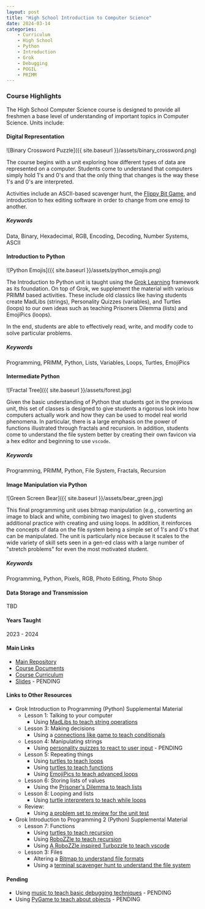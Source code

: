 ```yaml
---
layout: post
title: "High School Introduction to Computer Science"
date: 2024-03-14
categories:
    - Curriculum
    - High School
    - Python
    - Introduction
    - Grok
    - Debugging
    - POGIL
    - PRIMM
---
```


### Course Highlights

The High School Computer Science course is designed to provide all freshmen
a base level of understanding of important topics in Computer Science. Units
include:

#### Digital Representation

![Binary Crossword Puzzle]({{ site.baseurl }}/assets/binary_crossword.png)

The course begins with a unit exploring how different types of data are
represented on a computer. Students come to understand that computers simply
hold 1's and 0's and that the only thing that changes is the way these 1's and
0's are interpreted.

Activities include an ASCII-based scavenger hunt, the
[Flippy Bit Game](https://flippybitandtheattackofthehexadecimalsfrombase16.com/),
and introduction to hex editing software in order to change from one emoji to
another.

##### Keywords

Data, Binary, Hexadecimal, RGB, Encoding, Decoding, Number Systems, ASCII

#### Introduction to Python

![Python Emojis]({{ site.baseurl }}/assets/python_emojis.png)

The Introduction to Python unit is taught using the [Grok Learning](https://groklearning.com)
framework as its foundation. On top of Grok, we supplement the material with
various PRIMM based activities. These include old classics like having students
create MadLibs (strings), Personality Quizzes (variables), and Turtles (loops)
to our own ideas such as teaching Prisoners Dilemma (lists) and EmojiPics
(loops).

In the end, students are able to effectively read, write, and modify code to
solve particular problems.

##### Keywords

Programming, PRIMM, Python, Lists, Variables, Loops, Turtles, EmojiPics

#### Intermediate Python

![Fractal Tree]({{ site.baseurl }}/assets/forest.jpg)

Given the basic understanding of Python that students got in the previous unit,
this set of classes is designed to give students a rigorous look into how
computers actually work and how they can be used to model real world phenomena.
In particular, there is a large emphasis on the power of functions illustrated
through fractals and recursion. In addition, students come to understand the
file system better by creating their own favicon via a hex editor and beginning
to use `vscode`.

##### Keywords

Programming, PRIMM, Python, File System, Fractals, Recursion

#### Image Manipulation via Python

![Green Screen Bear]({{ site.baseurl }}/assets/bear_green.jpg)

This final programming unit uses bitmap manipulation (e.g., converting an image
to black and white, combining two images) to given students additional practice
with creating and using loops. In addition, it reinforces the concepts of data 
on the file system being a simple set of 1's and 0's that can be manipulated.
The unit is particularly nice because it scales to the wide variety of skill
sets seen in a gen-ed class with a large number of "stretch problems" for even
the most motivated student.

##### Keywords

Programming, Python, Pixels, RGB, Photo Editing, Photo Shop

#### Data Storage and Transmission

TBD

#### Years Taught

2023 - 2024

#### Main Links

- [Main Repository](https://github.com/holycrap872/HSIntroToCS)
- [Course Documents](https://github.com/holycrap872/HSIntroToCS/tree/mainline/CourseDocuments)
- [Course Curriculum](https://github.com/holycrap872/HSIntroToCS/tree/mainline/CourseMaterial)
- [Slides]() - PENDING

#### Links to Other Resources

- Grok Introduction to Programming (Python) Supplemental Material
    - Lesson 1: Talking to your computer
        - Using [MadLibs to teach string operations](https://docs.google.com/document/d/1-AwvVtv59yDz-mvorbLMAJdnjadjgOmC5QAquUhNyp0/edit?usp=sharing)
    - Lesson 3: Making decisions
        - Using a [connections like game to teach conditionals](https://docs.google.com/document/d/1LOTwfDylpD5fnUC1dwykx5nrTQwpntYi2X0pwWtR2Jw/edit?usp=sharing)
    - Lesson 4: Manipulating strings
        - Using [personality quizzes to react to user input]() - PENDING
    - Lesson 5: Repeating things
        - Using [turtles to teach loops](https://docs.google.com/document/d/11EBfbVgSfgujW9a0daKI-F-0pmtFd402UFUfevfomNI/edit?usp=sharing)
        - Using [turtles to teach functions](https://docs.google.com/document/d/1nuLRRCuIOU1Zo1gXZ4k0tzFMrFzH-8KSoizjojTbjrs/edit?usp=sharing)
        - Using [EmojiPics to teach advanced loops](https://docs.google.com/document/d/1eRyqf4Wh6QenNvJX7IhwrWWl2eKnvaMdclrB-PerWaM/edit?usp=sharing)
    - Lesson 6: Storing lists of values
        - Using the [Prisoner's Dilemma to teach lists](https://docs.google.com/document/d/1iJNkXb0R5W_jMuB-XOxgN02fbZqsR9DcLtz0XxeW7jg/edit?usp=sharing)
    - Lesson 8: Looping and lists
        - Using [turtle interpreters to teach while loops](https://docs.google.com/document/d/1mF3aDeWq6XYz056j8OPSvZ3ShTWoepHrrD5vVlUfK7w/edit?usp=sharing)
    - Review:
        - Using [a problem set to review for the unit test](https://docs.google.com/document/d/14GKx1AaB0O0fBH9AcmVAaJzPGk21_oIWB6BlDdjIhCY/edit?usp=sharing)
- Grok Introduction to Programming 2 (Python) Supplemental Material
    - Lesson 7: Functions
        - Using [turtles to teach recursion](https://docs.google.com/document/d/1uxqeDiqkhtJlYv2xL3hek8-EbtCOKydMh9Ba9qL2BvA/edit?usp=sharing)
        - Using [RoboZZle to teach recursion](https://docs.google.com/document/d/1geA35sBsmh0JVb86Vq6VlK-M6cPrrpXxdgqqpOUq6Yc/edit?usp=sharing)
        - Using [A RoboZZle inspired Turbozzle to teach vscode](https://docs.google.com/document/d/1fekLawCFuocIC7UNs41wR1hAvdX_QMzMMIOz599dnUU/edit)
    - Lesson 3: Files
        - Altering a [Bitmap to understand file formats](https://docs.google.com/document/d/1l6cYOHgc4svrhHIA_bq6oGIQXa7OGLsPTTuATS6NgbE/edit?usp=sharing)
        - Using a [terminal scavenger hunt to understand the file system](https://github.com/holycrap872/hp-learn-shell)

#### Pending

- Using [music to teach basic debugging techniques]() - PENDING
- Using [PyGame to teach about objects]() - PENDING
